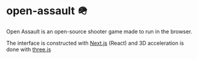 # open-assault 🪖

Open Assault is an open-source shooter game made to run in the browser.

The interface is constructed with [Next.js](https://github.com/vercel/next.js) (React) and 3D acceleration is done with [three.js](https://github.com/mrdoob/three.js)
